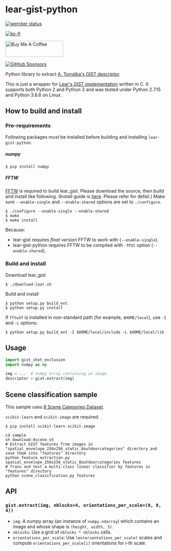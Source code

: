 # lear-gist-python
[![wercker status](https://app.wercker.com/status/5285318d112056b85e8f3643e8a4b9aa/s/master "wercker status")](https://app.wercker.com/project/byKey/5285318d112056b85e8f3643e8a4b9aa)


[![ko-fi](https://ko-fi.com/img/githubbutton_sm.svg)](https://ko-fi.com/D1D2ERWFG)

<a href="https://www.buymeacoffee.com/whitphx" target="_blank"><img src="https://cdn.buymeacoffee.com/buttons/v2/default-yellow.png" alt="Buy Me A Coffee" width="180" height="50" ></a>

[![GitHub Sponsors](https://img.shields.io/github/sponsors/whitphx?label=Sponsor%20me%20on%20GitHub%20Sponsors&style=social)](https://github.com/sponsors/whitphx)

Python library to extract [A. Torralba's GIST descriptor](http://people.csail.mit.edu/torralba/code/spatialenvelope/).

This is just a wrapper for [Lear's GIST implementation](http://lear.inrialpes.fr/software) written in C. It supports both Python 2 and Python 3 and was tested under Python 2.7.15 and Python 3.6.6 on Linux.

## How to build and install

### Pre-requirements
Following packages must be installed before building and installing `lear-gist-python`.

##### numpy
```shell
$ pip install numpy
```

##### FFTW
[FFTW](http://www.fftw.org/) is required to build lear_gist.
Please download the source, then build and install like following. (Install guide is [here](http://www.fftw.org/fftw3_doc/Installation-on-Unix.html). Please refer for defail.)
Make sure `--enable-single` and `--enable-shared` options are set to `./configure`.
```shell
$ ./configure --enable-single --enable-shared
$ make
$ make install
```

Because:
- lear-gist requires *float version* FFTW to work with (`--enable-single`).
- lear-gist-python requires FFTW to be compiled with `-fPIC` option (`--enable-shared`).

### Build and install
Download lear_gist
```shell
$ ./download-lear.sh
```

Build and install
```shell
$ python setup.py build_ext
$ python setup.py install
```

If `fftw3f` is installed in non-standard path (for example, `$HOME/local`),
use `-I` and `-L` options:
```shell
$ python setup.py build_ext -I $HOME/local/include -L $HOME/local/lib
```

## Usage

```python
import gist_shot_exclusion
import numpy as np

img = ...  # numpy array containing an image
descriptor = gist.extract(img)
```

## Scene classification sample
This sample uses [8 Scene Categories Dataset](http://people.csail.mit.edu/torralba/code/spatialenvelope/).

`scikit-learn` and `scikit-image` are required.
```shell
$ pip install scikit-learn scikit-image
```

```shell
cd sample
sh download-8scene.sh
# Extract GIST features from images in "spatial_envelope_256x256_static_8outdoorcategories" directory and save them into "features" directory
python feature_extraction.py spatial_envelope_256x256_static_8outdoorcategories features
# Train and test a multi-class linear classifier by features in "features" directory
python scene_classification.py features
```

## API
### `gist.extract(img, nblocks=4, orientations_per_scale=(8, 8, 4))`
* `img`: A numpy array (an instance of `numpy.ndarray`) which contains an image and whose shape is `(height, width, 3)`.
* `nblocks`: Use a grid of `nblocks * nblocks` cells.
* `orientations_per_scale`: Use `len(orientations_per_scale)` scales and compute `orientations_per_scale[i]` orientations for i-th scale.
